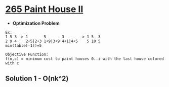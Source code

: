 # [265 Paint House II](https://leetcode.com/problems/paint-house-ii/)

- **Optimization Problem**

```text
Ex:
1 5 3 -> 1       5       3       -> 1 5  3
2 9 4    2+5|2+3 1+9|3+9 4+1|4+5    5 10 5
min(table[-1])=5

Objective Function:
f(n,c) = minimum cost to paint houses 0..i with the last house colored with c

```

## Solution 1 - O(nk^2)
